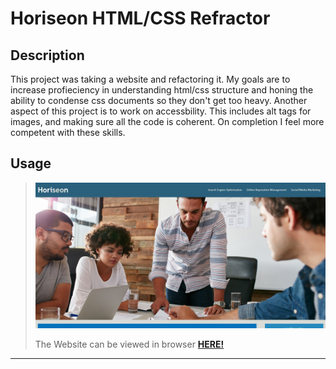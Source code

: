 # Horiseon HTML/CSS Refractor

## Description

This project was taking a website and refactoring it.  My goals are to increase profieciency in understanding html/css structure and honing the ability to condense css documents so they don't get too heavy.  Another aspect of this project is to work on accessbility.  This includes alt tags for images, and making sure all the code is coherent.  On completion I feel more competent with these skills.

## Usage

> ![Website Preview](horiseonWebsite.jpg)
>
> The Website can be viewed in browser [**HERE!**](https://parksfg.github.io/01-HTML-CSS-Refractor/)

---









